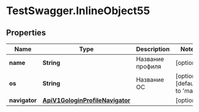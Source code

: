 # TestSwagger.InlineObject55

## Properties

Name | Type | Description | Notes
------------ | ------------- | ------------- | -------------
**name** | **String** | Название профиля | [optional] 
**os** | **String** | Название ОС | [optional] [default to &#39;mac&#39;]
**navigator** | [**ApiV1GologinProfileNavigator**](ApiV1GologinProfileNavigator.md) |  | [optional] 


